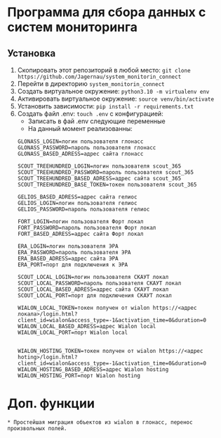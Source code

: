 # Программа для сбора данных с систем мониторинга

## Установка
1. Скопировать этот репозиторий в любой место: `git clone https://github.com/Jagernau/system_monitorin_connect`
2. Перейти в директорию `system_monitorin_connect`
3. Создать виртуальное окружение: `python3.10 -m virtualenv env`
4. Активировать виртуальное окружение: `source venv/bin/activate`
5. Установить зависимости: `pip install -r requirements.txt`
6. Создать файл .env: `touch .env` с конфигурацией:
    * Записать в фай .env следующие переменные
    * На данный момент реализованны:
    ```
    GLONASS_LOGIN=логин пользователя глонасс
    GLONASS_PASSWORD=пароль пользователя глонасс
    GLONASS_BASED_ADRESS=адрес сайта глонасс

    SCOUT_TREEHUNDRED_LOGIN=логин пользователя scout_365
    SCOUT_TREEHUNDRED_PASSWORD=пароль пользователя scout_365
    SCOUT_TREEHUNDRED_BASED_ADRESS=адрес сайта scout_365
    SCOUT_TREEHUNDRED_BASE_TOKEN=токен пользователя scout_365

    GELIOS_BASED_ADRESS=адрес сайта гелиос
    GELIOS_LOGIN=логин пользователя гелиос
    GELIOS_PASSWORD=пароль пользователя гелиос

    FORT_LOGIN=логин пользователя Форт локал
    FORT_PASSWORD=пароль пользователя Форт локал
    FORT_BASED_ADRESS=адрес сайта Форт локал

    ERA_LOGIN=логин пользователя ЭРА
    ERA_PASSWORD=пароль пользователя ЭРА
    ERA_BASED_ADRESS=адрес сайта ЭРА
    ERA_PORT=порт для подключения к ЭРА

    SCOUT_LOCAL_LOGIN=логин пользователя СКАУТ локал
    SCOUT_LOCAL_PASSWORD=пароль пользователя СКАУТ локал
    SCOUT_LOCAL_BASED_ADRESS=адрес сайта СКАУТ локал
    SCOUT_LOCAL_PORT=порт для подключения СКАУТ локал

    WIALON_LOCAL_TOKEN=токен получен от wialon https://<адрес локала>/login.html?client_id=wialon&access_type=-1&activation_time=0&duration=0
    WIALON_LOCAL_BASED_ADRESS=адрес Wialon local
    WIALON_LOCAL_PORT=порт Wialon local


    WIALON_HOSTING_TOKEN=токен получен от wialon https://<адрес hoting>/login.html?client_id=wialon&access_type=-1&activation_time=0&duration=0
    WIALON_HOSTING_BASED_ADRESS=адрес Wialon hosting
    WIALON_HOSTING_PORT=порт Wialon hosting
    ```

# Доп. функции
    * Простейшая миграция объектов из wialon в глонасс, перенос произвольных полей.
